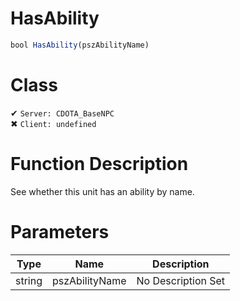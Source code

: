 # HasAbility
```js
bool HasAbility(pszAbilityName)
```
# Class
✔ `Server: CDOTA_BaseNPC`  
✖ `Client: undefined`  

# Function Description
See whether this unit has an ability by name.
# Parameters
Type|Name|Description
--|--|--
string|pszAbilityName|No Description Set
